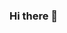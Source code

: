 ### Hi there 👋

<!--
**PabloModoDev/PabloModoDev** is a ✨ _special_ ✨ repository because its `README.md` (this file) appears on your GitHub profile.


###- 🔭 I’m currently working on ... Otis
###- 🌱 I’m currently learning ... Python
###- 🤔 I’m looking for help with ... Anything i can 
###- 📫 How to reach me: ...
###- 😄 Pronouns: ... he/him
###- ⚡ Fun fact: ... my mom died
###-->
